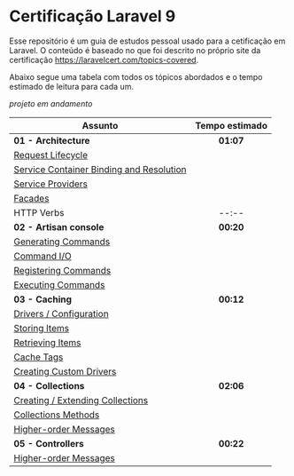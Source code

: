 # Certificação Laravel 9

Esse repositório é um guia de estudos pessoal usado para a cetificação em Laravel.
O conteúdo é baseado no que foi descrito no próprio site da certificação https://laravelcert.com/topics-covered.

Abaixo segue uma tabela com todos os tópicos abordados e o tempo estimado de leitura para cada um.

*projeto em andamento*

[laravel]: https://laravel.com/docs/9.x 

| Assunto                                                                                                                   | Tempo estimado |
|---------------------------------------------------------------------------------------------------------------------------|:--------------:|
| **01 - Architecture**                                                                                                     |   **01:07**    |
| <a href="${laravel}/lifecycle" target="_blank">Request Lifecycle</a>                                                      |
| <a href="https://laravel.com/docs/9.x/container" target="_blank">Service Container Binding and Resolution</a>             |
| <a href="https://laravel.com/docs/9.x/providers" target="_blank">Service Providers</a>                                    |
| <a href="https://laravel.com/docs/9.x/facades" target="_blank">Facades</a>                                                |
| HTTP Verbs                                                                                                                |     --:--      |
| **02 - Artisan console**                                                                                                  |   **00:20**    |
| <a href="https://laravel.com/docs/9.x/artisan#generating-commands" target="_blank">Generating Commands</a>                |
| <a href="https://laravel.com/docs/9.x/artisan#command-io" target="_blank">Command I/O</a>                                 |
| <a href="https://laravel.com/docs/9.x/artisan#registering-commands" target="_blank">Registering Commands</a>              |
| <a href="https://laravel.com/docs/9.x/artisan#programmatically-executing-commands" target="_blank">Executing Commands</a> |
| **03 - Caching**                                                                                                          |   **00:12**    |
| <a href="https://laravel.com/docs/9.x/cache#configuration" target="_blank">Drivers / Configuration</a>                    |
| <a href="https://laravel.com/docs/9.x/cache#storing-items-in-the-cache" target="_blank">Storing Items</a>                 |
| <a href="https://laravel.com/docs/9.x/cache#retrieving-items-from-the-cache" target="_blank">Retrieving Items</a>         |
| <a href="https://laravel.com/docs/9.x/cache#cache-tags" target="_blank">Cache Tags</a>                                    |
| <a href="https://laravel.com/docs/9.x/cache#adding-custom-cache-drivers" target="_blank">Creating Custom Drivers</a>      |
| **04 - Collections**                                                                                                      |   **02:06**    |
| <a href="https://laravel.com/docs/9.x/collections#introduction" target="_blank">Creating / Extending Collections</a>      |
| <a href="https://laravel.com/docs/9.x/collections#available-methods" target="_blank">Collections Methods</a>              |
| <a href="https://laravel.com/docs/9.x/collections#higher-order-messages" target="_blank">Higher-order Messages</a>        |
| **05 - Controllers**                                                                                                      |   **00:22**    |
| <a href="https://laravel.com/docs/9.x/collections#higher-order-messages" target="_blank">Higher-order Messages</a>        |